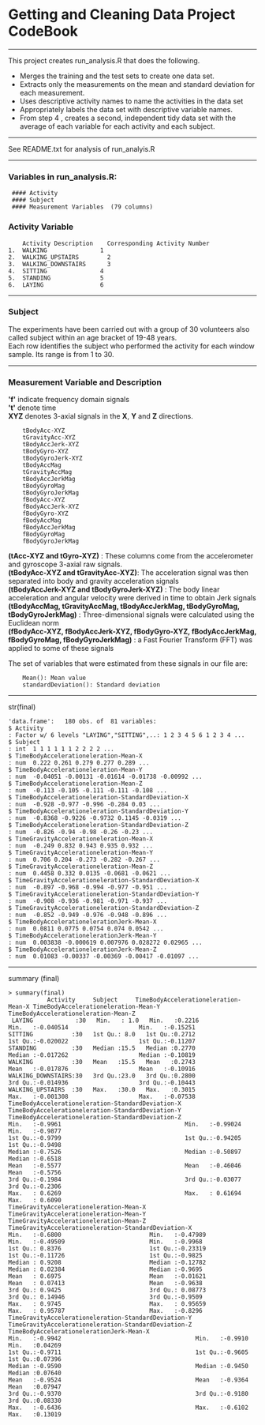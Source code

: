 # Getting and Cleaning Data Project CodeBook
------------------------------------------------------------------------------

This project creates run_analysis.R that does the following.

 * Merges the training and the test sets to create one data set.
 * Extracts only the measurements on the mean and standard deviation for each measurement.
 * Uses descriptive activity names to name the activities in the data set
 * Appropriately labels the data set with descriptive variable names.
 * From step 4 , creates a second, independent tidy data set with the average of each variable for each activity and each subject.

------------------------------------------------------------------------------------------------------------------------------------------------------

See README.txt for analysis of run_analyis.R

------------------------------------------------------------------------------------------------------------------------------------------------------

### Variables in run_analysis.R:

	 #### Activity  
	 #### Subject
	 #### Measurement Variables  (79 columns)


### Activity Variable 
		Activity Description	Corresponding Activity Number
	1.	WALKING				  1
	2. 	WALKING_UPSTAIRS		2
	3. 	WALKING_DOWNSTAIRS		3
	4. 	SITTING				  4
	5. 	STANDING			  5
	6. 	LAYING				  6

		
-----------------------------------------------------------------------------------------------------------------------------------------------------------
### Subject

The experiments have been carried out with a group of 30 volunteers also called subject within an age bracket of 19-48 years.<br>
Each row identifies the subject who performed the activity for each window sample. Its range is from 1 to 30. 
	
----------------------------------------------------------------------------------------------------------------------------------------------------------------
### Measurement Variable and Description

	
**'f'** indicate frequency domain signals<br> 
**'t'** denote time <br>
**XYZ** denotes 3-axial signals in the **X**, **Y** and **Z** directions.

		tBodyAcc-XYZ
		tGravityAcc-XYZ
		tBodyAccJerk-XYZ
		tBodyGyro-XYZ
		tBodyGyroJerk-XYZ
		tBodyAccMag
		tGravityAccMag
		tBodyAccJerkMag
		tBodyGyroMag
		tBodyGyroJerkMag
		fBodyAcc-XYZ
		fBodyAccJerk-XYZ
		fBodyGyro-XYZ
		fBodyAccMag
		fBodyAccJerkMag
		fBodyGyroMag
		fBodyGyroJerkMag


**(tAcc-XYZ and tGyro-XYZ)** : These columns come from the accelerometer and gyroscope 3-axial raw signals. <br> 
**(tBodyAcc-XYZ and tGravityAcc-XYZ)**: The acceleration signal was then separated into body and gravity acceleration signals <br> 
**(tBodyAccJerk-XYZ and tBodyGyroJerk-XYZ)** : The body linear acceleration and angular velocity were derived in time to obtain Jerk signals<br> 
**(tBodyAccMag, tGravityAccMag, tBodyAccJerkMag, tBodyGyroMag, tBodyGyroJerkMag)** : Three-dimensional signals were calculated using the Euclidean norm	<br> 
**(fBodyAcc-XYZ, fBodyAccJerk-XYZ, fBodyGyro-XYZ, fBodyAccJerkMag, fBodyGyroMag, fBodyGyroJerkMag)** : a Fast Fourier Transform (FFT) was applied to some of these signals<br> 
	


The set of variables that were estimated from these signals in our file are: 

		Mean(): Mean value
		standardDeviation(): Standard deviation


------------------------------------------------------------------------------------------------------------------------------------------------------
str(final)


	'data.frame':	180 obs. of  81 variables:
 	$ Activity                                                               : Factor w/ 6 levels "LAYING","SITTING",..: 1 2 3 4 5 6 1 2 3 4 ...
 	$ Subject                                                                : int  1 1 1 1 1 1 2 2 2 2 ...
 	$ TimeBodyAccelerationeleration-Mean-X                                   : num  0.222 0.261 0.279 0.277 0.289 ...
 	$ TimeBodyAccelerationeleration-Mean-Y                                   : num  -0.04051 -0.00131 -0.01614 -0.01738 -0.00992 ...
 	$ TimeBodyAccelerationeleration-Mean-Z                                   : num  -0.113 -0.105 -0.111 -0.111 -0.108 ...
 	$ TimeBodyAccelerationeleration-StandardDeviation-X                      : num  -0.928 -0.977 -0.996 -0.284 0.03 ...
 	$ TimeBodyAccelerationeleration-StandardDeviation-Y                      : num  -0.8368 -0.9226 -0.9732 0.1145 -0.0319 ...
 	$ TimeBodyAccelerationeleration-StandardDeviation-Z                      : num  -0.826 -0.94 -0.98 -0.26 -0.23 ...
 	$ TimeGravityAccelerationeleration-Mean-X                                : num  -0.249 0.832 0.943 0.935 0.932 ...
 	$ TimeGravityAccelerationeleration-Mean-Y                                : num  0.706 0.204 -0.273 -0.282 -0.267 ...
 	$ TimeGravityAccelerationeleration-Mean-Z                                : num  0.4458 0.332 0.0135 -0.0681 -0.0621 ...
 	$ TimeGravityAccelerationeleration-StandardDeviation-X                   : num  -0.897 -0.968 -0.994 -0.977 -0.951 ...
 	$ TimeGravityAccelerationeleration-StandardDeviation-Y                   : num  -0.908 -0.936 -0.981 -0.971 -0.937 ...
 	$ TimeGravityAccelerationeleration-StandardDeviation-Z                   : num  -0.852 -0.949 -0.976 -0.948 -0.896 ...
 	$ TimeBodyAccelerationelerationJerk-Mean-X                               : num  0.0811 0.0775 0.0754 0.074 0.0542 ...
 	$ TimeBodyAccelerationelerationJerk-Mean-Y                               : num  0.003838 -0.000619 0.007976 0.028272 0.02965 ...
 	$ TimeBodyAccelerationelerationJerk-Mean-Z                               : num  0.01083 -0.00337 -0.00369 -0.00417 -0.01097 ...


------------------------------------------------------------------------------------------------------------------------------------------------------
summary (final)


	> summary(final)
               Activity     Subject     TimeBodyAccelerationeleration-Mean-X TimeBodyAccelerationeleration-Mean-Y TimeBodyAccelerationeleration-Mean-Z
	 LAYING            :30   Min.   : 1.0   Min.   :0.2216                       Min.   :-0.040514                    Min.   :-0.15251                    
 	SITTING           :30   1st Qu.: 8.0   1st Qu.:0.2712                       1st Qu.:-0.020022                    1st Qu.:-0.11207                    
 	STANDING          :30   Median :15.5   Median :0.2770                       Median :-0.017262                    Median :-0.10819                    
 	WALKING           :30   Mean   :15.5   Mean   :0.2743                       Mean   :-0.017876                    Mean   :-0.10916                    
 	WALKING_DOWNSTAIRS:30   3rd Qu.:23.0   3rd Qu.:0.2800                       3rd Qu.:-0.014936                    3rd Qu.:-0.10443                    
 	WALKING_UPSTAIRS  :30   Max.   :30.0   Max.   :0.3015                       Max.   :-0.001308                    Max.   :-0.07538                    
 	TimeBodyAccelerationeleration-StandardDeviation-X TimeBodyAccelerationeleration-StandardDeviation-Y TimeBodyAccelerationeleration-StandardDeviation-Z
 	Min.   :-0.9961                                   Min.   :-0.99024                                  Min.   :-0.9877                                  
 	1st Qu.:-0.9799                                   1st Qu.:-0.94205                                  1st Qu.:-0.9498                                  
 	Median :-0.7526                                   Median :-0.50897                                  Median :-0.6518                                  
 	Mean   :-0.5577                                   Mean   :-0.46046                                  Mean   :-0.5756                                  
 	3rd Qu.:-0.1984                                   3rd Qu.:-0.03077                                  3rd Qu.:-0.2306                                  
 	Max.   : 0.6269                                   Max.   : 0.61694                                  Max.   : 0.6090                                  
 	TimeGravityAccelerationeleration-Mean-X TimeGravityAccelerationeleration-Mean-Y TimeGravityAccelerationeleration-Mean-Z TimeGravityAccelerationeleration-StandardDeviation-X
 	Min.   :-0.6800                         Min.   :-0.47989                        Min.   :-0.49509                        Min.   :-0.9968                                     
 	1st Qu.: 0.8376                         1st Qu.:-0.23319                        1st Qu.:-0.11726                        1st Qu.:-0.9825                                     
 	Median : 0.9208                         Median :-0.12782                        Median : 0.02384                        Median :-0.9695                                     
 	Mean   : 0.6975                         Mean   :-0.01621                        Mean   : 0.07413                        Mean   :-0.9638                                     
 	3rd Qu.: 0.9425                         3rd Qu.: 0.08773                        3rd Qu.: 0.14946                        3rd Qu.:-0.9509                                     
 	Max.   : 0.9745                         Max.   : 0.95659                        Max.   : 0.95787                        Max.   :-0.8296                                     
 	TimeGravityAccelerationeleration-StandardDeviation-Y TimeGravityAccelerationeleration-StandardDeviation-Z TimeBodyAccelerationelerationJerk-Mean-X
 	Min.   :-0.9942                                      Min.   :-0.9910                                      Min.   :0.04269                         
 	1st Qu.:-0.9711                                      1st Qu.:-0.9605                                      1st Qu.:0.07396                         
 	Median :-0.9590                                      Median :-0.9450                                      Median :0.07640                         
 	Mean   :-0.9524                                      Mean   :-0.9364                                      Mean   :0.07947                         
 	3rd Qu.:-0.9370                                      3rd Qu.:-0.9180                                      3rd Qu.:0.08330                         
 	Max.   :-0.6436                                      Max.   :-0.6102                                      Max.   :0.13019                       


